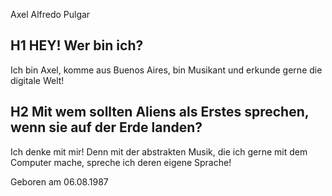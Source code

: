 Axel Alfredo Pulgar


## H1  HEY! Wer bin ich?
Ich bin Axel, komme aus Buenos Aires, bin Musikant und erkunde gerne die digitale Welt!

## H2 Mit wem sollten Aliens als Erstes sprechen, wenn sie auf der Erde landen?
Ich denke mit mir! Denn mit der abstrakten Musik, die ich gerne mit dem Computer mache, spreche ich deren eigene Sprache!

Geboren am
06.08.1987

